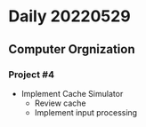 Daily 20220529
===

## Computer Orgnization
### Project #4
- Implement Cache Simulator
  - Review cache
  - Implement input processing